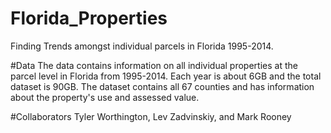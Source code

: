 # Florida_Properties
Finding Trends amongst individual parcels in Florida 1995-2014.

#Data
The data contains information on all individual properties at the parcel level in Florida from 1995-2014. Each year is about 6GB and the total dataset is 90GB. The dataset contains all 67 counties and has information about the property's use and assessed value.

#Collaborators
Tyler Worthington, Lev Zadvinskiy, and Mark Rooney
